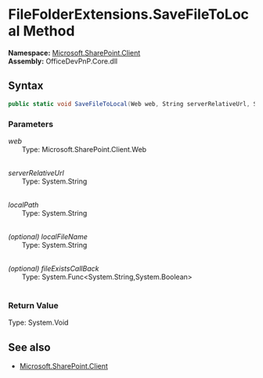 # FileFolderExtensions.SaveFileToLocal Method  
**Namespace:** [Microsoft.SharePoint.Client](Microsoft.SharePoint.Client.md)  
**Assembly:** OfficeDevPnP.Core.dll  
## Syntax
```C#
public static void SaveFileToLocal(Web web, String serverRelativeUrl, String localPath, String localFileName, Func<String, Boolean> fileExistsCallBack)
```
### Parameters
*web*  
&emsp;&emsp;Type: Microsoft.SharePoint.Client.Web  
&emsp;&emsp;  
  
*serverRelativeUrl*  
&emsp;&emsp;Type: System.String  
&emsp;&emsp;  
  
*localPath*  
&emsp;&emsp;Type: System.String  
&emsp;&emsp;  
  
*(optional) localFileName*  
&emsp;&emsp;Type: System.String  
&emsp;&emsp;  
  
*(optional) fileExistsCallBack*  
&emsp;&emsp;Type: System.Func<System.String,System.Boolean>  
&emsp;&emsp;  
  
### Return Value
Type: System.Void  

## See also
- [Microsoft.SharePoint.Client](Microsoft.SharePoint.Client.md)

